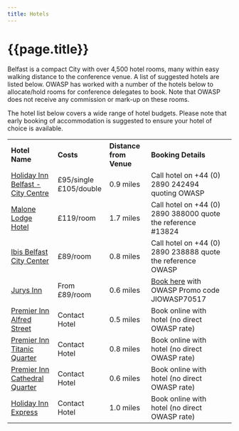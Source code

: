 ```yaml
---
title: Hotels
---
```


# {{page.title}}

Belfast is a compact City with over 4,500 hotel rooms, many within easy walking distance to the conference venue. A list of suggested hotels are listed below. OWASP has worked with a number of the hotels below to allocate/hold rooms for conference delegates to book. Note that OWASP does not receive any commission or mark-up on these rooms.

The hotel list below covers a wide range of hotel budgets. Please note that early booking of accommodation is suggested to ensure your hotel of choice is available.

<table style="text-align: left;">
<tr><th>Hotel Name</th><th>Costs</th><th>Distance from Venue</th><th>Booking Details</th></tr>
<tr><td><a href="https://www.ihg.com/holidayinn/hotels/gb/en/belfast/bfsas/hoteldetail">Holiday Inn Belfast - City Centre</a></td><td>£95/single<br>
	£105/double</td><td>0.9 miles</td><td>Call hotel on +44 (0) 2890 242494 quoting OWASP</td></tr>
<tr><td><a href="http://www.malonelodgehotelbelfast.com/en/">Malone Lodge Hotel</a></td><td>£119/room</td><td>1.7 miles</td><td>Call hotel on +44 (0) 2890 388000 quote the
reference #13824</td></tr>
<tr><td><a href="http://www.ibisbelfastcity.com/">Ibis Belfast City Center</a></td><td>£89/room</td><td>0.8 miles</td><td>Call hotel on +44 (0) 2890 238888 quote the reference OWASP
</td></tr>
<tr><td><a href="https://www.jurysinns.com/hotels/belfast">Jurys Inn</a></td><td>From £89/room</td><td>0.6 miles</td><td><a href="https://www.jurysinns.com/hotels/belfast?tmad=c&tmcampid=74&tmplaceref=e&tmclickref=jurys%20inn%20belfast&gclid=CMy33YLPnNACFUk6gQodfgMPGQ&gclsrc=aw.ds">Book here</a> with OWASP Promo code JIOWASP70517<td></tr>
<tr><td><a href="http://www.premierinn.com/gb/en/hotels/northern-ireland/antrim/belfast/belfast-city-centre-alfred-street.html">Premier Inn Alfred Street</a></td><td>Contact Hotel</td><td>0.5 miles</td><td>Book online with hotel (no direct OWASP rate)</td></tr>
<tr><td><a href="http://www.premierinn.com/gb/en/hotels/northern-ireland/antrim/belfast/belfast-titanic-quarter.html">Premier Inn Titanic Quarter</a></td><td>Contact Hotel</td><td>0.8 miles</td><td>Book online with hotel (no direct OWASP rate)
</td></tr>
<tr><td><a href="http://www.premierinn.com/gb/en/hotels/northern-ireland/antrim/belfast/belfast-city-cathedral-quarter.html">Premier Inn Cathedral Quarter</a></td><td>Contact Hotel</td><td>0.6 miles</td><td>Book online with hotel (no direct OWASP rate)</td></tr>
<tr><td><a href="http://www.hiexpressbelfast.com/">Holiday Inn Express</a></td><td>Contact Hotel</td><td>1.0 miles</td><td>Book online with hotel
(no direct OWASP rate)</td></tr>
</table>

